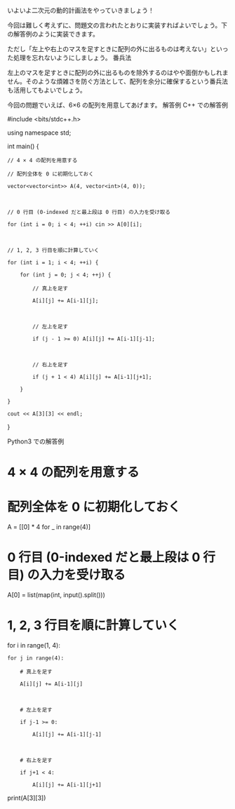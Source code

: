 いよいよ二次元の動的計画法をやっていきましょう！

今回は難しく考えずに、問題文の言われたとおりに実装すればよいでしょう。下の解答例のように実装できます。

ただし「左上や右上のマスを足すときに配列の外に出るものは考えない」といった処理を忘れないようにしましょう。
番兵法

左上のマスを足すときに配列の外に出るものを除外するのはやや面倒かもしれません。そのような煩雑さを防ぐ方法として、配列を余分に確保するという番兵法も活用してもよいでしょう。

今回の問題でいえば、6×6 の配列を用意してあげます。
解答例
C++ での解答例

#include <bits/stdc++.h>

using namespace std;



int main() {

    // 4 × 4 の配列を用意する

    // 配列全体を 0 に初期化しておく

    vector<vector<int>> A(4, vector<int>(4, 0));



    // 0 行目 (0-indexed だと最上段は 0 行目) の入力を受け取る

    for (int i = 0; i < 4; ++i) cin >> A[0][i];



    // 1, 2, 3 行目を順に計算していく

    for (int i = 1; i < 4; ++i) {

        for (int j = 0; j < 4; ++j) {

            // 真上を足す

            A[i][j] += A[i-1][j];



            // 左上を足す

            if (j - 1 >= 0) A[i][j] += A[i-1][j-1];



            // 右上を足す

            if (j + 1 < 4) A[i][j] += A[i-1][j+1];

        }

    }

    cout << A[3][3] << endl;

}

Python3 での解答例

# 4 × 4 の配列を用意する

# 配列全体を 0 に初期化しておく

A = [[0] * 4 for _ in range(4)]



# 0 行目 (0-indexed だと最上段は 0 行目) の入力を受け取る

A[0] = list(map(int, input().split()))



# 1, 2, 3 行目を順に計算していく

for i in range(1, 4):

    for j in range(4):

        # 真上を足す

        A[i][j] += A[i-1][j]



        # 左上を足す

        if j-1 >= 0:

            A[i][j] += A[i-1][j-1]



        # 右上を足す

        if j+1 < 4:

            A[i][j] += A[i-1][j+1]



print(A[3][3])